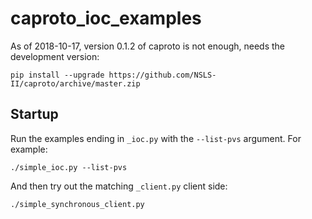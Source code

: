 # caproto\_ioc\_examples

As of 2018-10-17, version 0.1.2 of caproto is not enough, needs the development version:

    pip install --upgrade https://github.com/NSLS-II/caproto/archive/master.zip

## Startup

Run the examples ending in `_ioc.py` with the `--list-pvs` argument. For example:

    ./simple_ioc.py --list-pvs

And then try out the matching `_client.py` client side:

    ./simple_synchronous_client.py
